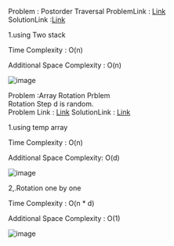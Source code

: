 Problem : Postorder Traversal
ProblemLink : [Link](https://leetcode.com/explore/learn/card/data-structure-tree/134/traverse-a-tree/930/)  
SolutionLink :[Link](https://github.com/woongjoonchoi/CodingTest/tree/main/leetcode/explore/binary_search_tree/postorder_traversal)    

1.using Two stack

Time Complexity : O(n)

Additional Space Complexity : O(n)  

![image](https://user-images.githubusercontent.com/50165842/149659421-850061bc-f419-4de3-af9e-dab25488113a.png)

Problem :Array Rotation Prblem  
Rotation Step d is random.  
Problem Link : [Link](https://www.geeksforgeeks.org/python-program-for-program-for-array-rotation-2/)
SolutionLink : [Link](https://github.com/woongjoonchoi/GeeksForGeeksChallange/tree/main/challange/rotation_array)

1.using temp array

Time Complexity : O(n)

Additional Space Complexity: O(d)

![image](https://user-images.githubusercontent.com/50165842/149660129-4682e98b-ca37-4f13-8872-a69662b4d5b6.png)



2,.Rotation one by one  

Time Complexity : O(n * d)  

Additional Space Complexity  : O(1)





![image](https://user-images.githubusercontent.com/50165842/149660196-568810e5-59d1-46c1-8861-7f5fb71850a0.png)

